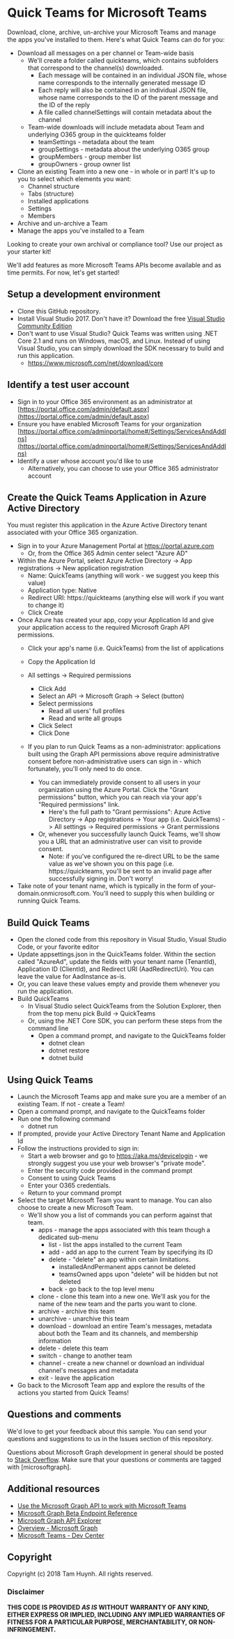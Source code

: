# Quick Teams for Microsoft Teams 

Download, clone, archive, un-archive your Microsoft Teams and manage the apps you've installed to them.  Here's what Quick Teams can do for you:

* Download all messages on a per channel or Team-wide basis
   * We'll create a folder called quickteams, which contains subfolders that correspond to the channel(s) downloaded.
      * Each message will be contained in an individual JSON file, whose name corresponds to the internally generated message ID
      * Each reply will also be contained in an individual JSON file, whose name corresponds to the ID of the parent message and the ID of the reply
      * A file called channelSettings will contain metadata about the channel
   * Team-wide downloads will include metadata about Team and underlying O365 group in the quickteams folder
      * teamSettings - metadata about the team
      * groupSettings - metadata about the underlying O365 group
      * groupMembers - group member list
      * groupOwners - group owner list
* Clone an existing Team into a new one - in whole or in part!  It's up to you to select which elements you want:
   * Channel structure
   * Tabs (structure)
   * Installed applications
   * Settings
   * Members
* Archive and un-archive a Team
* Manage the apps you've installed to a Team

Looking to create your own archival or compliance tool?  Use our project as your starter kit!  

We'll add features as more Microsoft Teams APIs become available and as time permits.  For now, let's get started!  


## Setup a development environment 

* Clone this GitHub repository.
* Install Visual Studio 2017.  Don't have it?  Download the free [Visual Studio Community Edition](https://www.visualstudio.com/en-us/products/visual-studio-community-vs.aspx)
* Don't want to use Visual Studio?  Quick Teams was written using .NET Core 2.1 and runs on Windows, macOS, and Linux.  Instead of using Visual Studio, you can simply download the SDK necessary to build and run this application.
  * https://www.microsoft.com/net/download/core

## Identify a test user account

* Sign in to your Office 365 environment as an administrator at [https://portal.office.com/admin/default.aspx](https://portal.office.com/admin/default.aspx)
* Ensure you have enabled Microsoft Teams for your organization [https://portal.office.com/adminportal/home#/Settings/ServicesAndAddIns](https://portal.office.com/adminportal/home#/Settings/ServicesAndAddIns)  
* Identify a user whose account you'd like to use 
  * Alternatively, you can choose to use your Office 365 administrator account 

## Create the Quick Teams Application in Azure Active Directory

You must register this application in the Azure Active Directory tenant associated with your Office 365 organization.  

* Sign in to your Azure Management Portal at https://portal.azure.com
    * Or, from the Office 365 Admin center select "Azure AD"
* Within the Azure Portal, select Azure Active Directory -> App registrations -> New application registration  
    * Name: QuickTeams (anything will work - we suggest you keep this value)
    * Application type: Native
    * Redirect URI: https://quickteams (anything else will work if you want to change it)
    * Click Create
* Once Azure has created your app, copy your Application Id and give your application access to the required Microsoft Graph API permissions.  
   * Click your app's name (i.e. QuickTeams) from the list of applications
   * Copy the Application Id
   * All settings -> Required permissions
     * Click Add
     * Select an API -> Microsoft Graph -> Select (button)
     * Select permissions 
	   * Read all users' full profiles
	   * Read and write all groups
     * Click Select
     * Click Done
	
  * If you plan to run Quick Teams as a non-administrator: applications built using the Graph API permissions above require administrative consent before non-administrative users can sign in - which fortunately, you'll only need to do once.  
    * You can immediately provide consent to all users in your organization using the Azure Portal. Click the "Grant permissions" button, which you can reach via your app's "Required permissions" link.
      * Here's the full path to "Grant permissions": Azure Active Directory -> App registrations -> Your app (i.e. QuickTeams) -> All settings ->  Required permissions -> Grant permissions
    * Or, whenever you successfully launch Quick Teams, we'll show you a URL that an administrative user can visit to provide consent.
      * Note: if you've configured the re-direct URL to be the same value as we've shown you on this page (i.e. https://quickteams, you'll be sent to an invalid page after successfully signing in.  Don't worry!
* Take note of your tenant name, which is typically in the form of your-domain.onmicrosoft.com.  You'll need to supply this when building or running Quick Teams.
 
  
## Build Quick Teams

* Open the cloned code from this repository in Visual Studio, Visual Studio Code, or your favorite editor
 * Update appsettings.json in the QuickTeams folder.  Within the section called "AzureAd", update the fields with your tenant name (TenantId), Application ID (ClientId), and Redirect URI (AadRedirectUri).  You can leave the value for AadInstance as-is.
 * Or, you can leave these values empty and provide them whenever you run the application.
* Build QuickTeams
  * In Visual Studio select QuickTeams from the Solution Explorer, then from the top menu pick Build -> QuickTeams
  * Or, using the .NET Core SDK, you can perform these steps from the command line
    * Open a command prompt, and navigate to the QuickTeams folder 
      * dotnet clean
      * dotnet restore
      * dotnet build

## Using Quick Teams
 
* Launch the Microsoft Teams app and make sure you are a member of an existing Team.  If not - create a Team!
* Open a command prompt, and navigate to the QuickTeams folder
* Run one the following command
   * dotnet run
* If prompted, provide your Active Directory Tenant Name and Application Id
* Follow the instructions provided to sign in:
   * Start a web browser and go to https://aka.ms/devicelogin - we strongly suggest you use your web browser's "private mode".
   * Enter the security code provided in the command prompt
   * Consent to using Quick Teams
   * Enter your O365 credentials.  
   * Return to your command prompt 
* Select the target Microsoft Team you want to manage.  You can also choose to create a new Microsoft Team.
   * We'll show you a list of commands you can perform against that team.
     * apps - manage the apps associated with this team though a dedicated sub-menu
         * list - list the apps installed to the current Team
         * add - add an app to the current Team by specifying its ID
         * delete - "delete" an app within certain limitations.
           * installedAndPermanent apps cannot be deleted
           * teamsOwned apps upon "delete" will be hidden but not deleted
         * back - go back to the top level menu
     * clone - clone this team into a new one.  We'll ask you for the name of the new team and the parts you want to clone.
     * archive - archive this team
     * unarchive - unarchive this team
     * download - download an entire Team's messages, metadata about both the Team and its channels, and membership information
     * delete - delete this team
     * switch - change to another team
     * channel - create a new channel or download an individual channel's messages and metadata
     * exit - leave the application
* Go back to the Microsoft Team app and explore the results of the actions you started from Quick Teams!

## Questions and comments

We'd love to get your feedback about this sample. You can send your questions and suggestions to us in the Issues section of this repository.

Questions about Microsoft Graph development in general should be posted to [Stack Overflow](http://stackoverflow.com/questions/tagged/microsoftgraph). Make sure that your questions or comments are tagged with [microsoftgraph].

## Additional resources

* [Use the Microsoft Graph API to work with Microsoft Teams](https://developer.microsoft.com/en-us/graph/docs/api-reference/beta/resources/teams_api_overview)
* [Microsoft Graph Beta Endpoint Reference](https://developer.microsoft.com/en-us/graph/docs/api-reference/beta/beta-overview)
* [Microsoft Graph API Explorer](https://developer.microsoft.com/en-us/graph/graph-explorer)
* [Overview - Microsoft Graph](https://developer.microsoft.com/en-us/graph/docs)
* [Microsoft Teams - Dev Center](https://dev.office.com/microsoft-teams)

## Copyright

Copyright (c) 2018 Tam Huynh. All rights reserved. 


### Disclaimer ###
**THIS CODE IS PROVIDED *AS IS* WITHOUT WARRANTY OF ANY KIND, EITHER EXPRESS OR IMPLIED, INCLUDING ANY IMPLIED WARRANTIES OF FITNESS FOR A PARTICULAR PURPOSE, MERCHANTABILITY, OR NON-INFRINGEMENT.**
